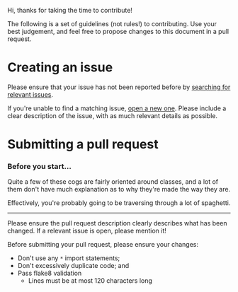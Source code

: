 Hi, thanks for taking the time to contribute!

The following is a set of guidelines (not rules!) to contributing. Use your best judgement, and feel free
to propose changes to this document in a pull request.

# Creating an issue

Please ensure that your issue has not been reported before by [searching for relevant issues](https://github.com/notodinair/Swift-Cogs/issues?q=is%3Aissue+is%3Aopen+sort%3Aupdated-desc).

If you're unable to find a matching issue, [open a new one](https://github.com/notodinair/Swift-Cogs/issues/new). Please include a clear description of the issue, with as much relevant details as possible.

# Submitting a pull request

### Before you start...

Quite a few of these cogs are fairly oriented around classes, and a lot of them don't have much explanation
as to why they're made the way they are.

Effectively, you're probably going to be traversing through a lot of spaghetti.

----

Please ensure the pull request description clearly describes what has been changed. If a relevant issue is open, please mention it!

Before submitting your pull request, please ensure your changes:

- Don't use any `*` import statements;
- Don't excessively duplicate code; and
- Pass flake8 validation
    - Lines must be at most 120 characters long

